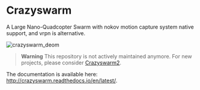 # Crazyswarm
A Large Nano-Quadcopter Swarm with nokov motion capture system native support, and vrpn is alternative.

![crazyswarm_deom](https://github.com/user-attachments/assets/ed2d763c-4dc3-406d-9e37-a9939d932ef2)

> **Warning**
> This repository is not actively maintained anymore. For new projects, please consider [Crazyswarm2](https://imrclab.github.io/crazyswarm2/).


The documentation is available here: http://crazyswarm.readthedocs.io/en/latest/.
